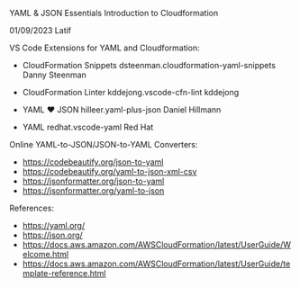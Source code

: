 YAML & JSON Essentials 
Introduction to Cloudformation

01/09/2023
Latif

VS Code Extensions for YAML and Cloudformation:

- CloudFormation Snippets
  dsteenman.cloudformation-yaml-snippets
  Danny Steenman

- CloudFormation Linter
  kddejong.vscode-cfn-lint
  kddejong

- YAML :heart: JSON
  hilleer.yaml-plus-json
  Daniel Hillmann

- YAML
  redhat.vscode-yaml
  Red Hat
  
  
 
 Online YAML-to-JSON/JSON-to-YAML Converters:
 
  - https://codebeautify.org/json-to-yaml
  - https://codebeautify.org/yaml-to-json-xml-csv
  - https://jsonformatter.org/json-to-yaml
  - https://jsonformatter.org/yaml-to-json
  
  References:
  - https://yaml.org/
  - https://json.org/
  - https://docs.aws.amazon.com/AWSCloudFormation/latest/UserGuide/Welcome.html
  - https://docs.aws.amazon.com/AWSCloudFormation/latest/UserGuide/template-reference.html
